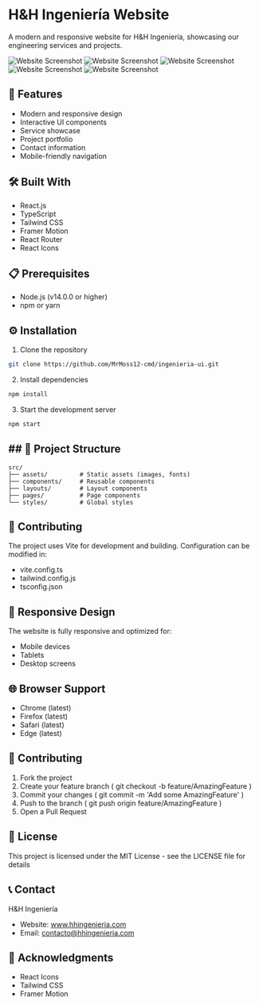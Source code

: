 # H&H Ingeniería Website

A modern and responsive website for H&H Ingeniería, showcasing our engineering services and projects.

![Website Screenshot](https://i.ibb.co/JRXb238W/screen1.png)
![Website Screenshot](https://i.ibb.co/QFt9YKjH/screen2.png)
![Website Screenshot](https://i.ibb.co/YFRwHZv4/screen3.png)
![Website Screenshot](https://i.ibb.co/B5T42RMS/screen4.png)
![Website Screenshot](https://i.ibb.co/fzYwSfXT/screen5.png)


## 🚀 Features

- Modern and responsive design
- Interactive UI components
- Service showcase
- Project portfolio
- Contact information
- Mobile-friendly navigation

## 🛠️ Built With

- React.js
- TypeScript
- Tailwind CSS
- Framer Motion
- React Router
- React Icons

## 📋 Prerequisites

- Node.js (v14.0.0 or higher)
- npm or yarn

## ⚙️ Installation

1. Clone the repository
```bash
git clone https://github.com/MrMoss12-cmd/ingenieria-ui.git
```
2. Install dependencies
```bash
npm install
```
3. Start the development server
```bash
npm start
```

## ## 🎨 Project Structure
```plaintext
src/
├── assets/         # Static assets (images, fonts)
├── components/     # Reusable components
├── layouts/        # Layout components
├── pages/          # Page components
└── styles/         # Global styles
```

## 🔧 Contributing
The project uses Vite for development and building. Configuration can be modified in:

- vite.config.ts
- tailwind.config.js
- tsconfig.json

##  📱 Responsive Design
The website is fully responsive and optimized for:
- Mobile devices
- Tablets
- Desktop screens

## 🌐 Browser Support
- Chrome (latest)
- Firefox (latest)
- Safari (latest)
- Edge (latest)

## 👥 Contributing
1. Fork the project
2. Create your feature branch ( git checkout -b feature/AmazingFeature )
3. Commit your changes ( git commit -m 'Add some AmazingFeature' )
4. Push to the branch ( git push origin feature/AmazingFeature )
5. Open a Pull Request

## 📄 License
This project is licensed under the MIT License - see the LICENSE file for details

## 📞 Contact
H&H Ingeniería
- Website: www.hhingenieria.com
- Email: contacto@hhingenieria.com

## 🙏 Acknowledgments
- React Icons
- Tailwind CSS
- Framer Motion
